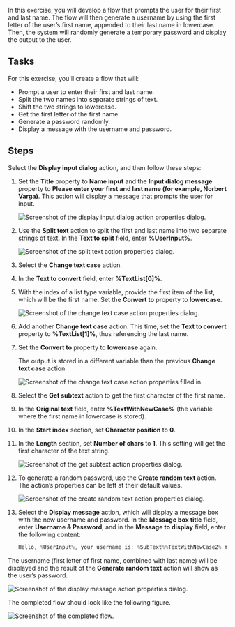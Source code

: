 In this exercise, you will develop a flow that prompts the user for their first and last name. The flow will then generate a username by using the first letter of the user’s first name, appended to their last name in lowercase. Then, the system will randomly generate a temporary password and display the output to the user.

## Tasks

For this exercise, you'll create a flow that will:

- Prompt a user to enter their first and last name.
- Split the two names into separate strings of text.
- Shift the two strings to lowercase.
- Get the first letter of the first name.
- Generate a password randomly.
- Display a message with the username and password.

## Steps

Select the **Display input dialog** action, and then follow these steps:

1. Set the **Title** property to **Name input** and the **Input dialog message** property to **Please enter your first and last name (for example, Norbert Varga)**. This action will display a message that prompts the user for input.

   ![Screenshot of the display input dialog action properties dialog.](..\media\display-input-dialog-exercise.png)

2. Use the **Split text** action to split the first and last name into two separate strings of text. In the **Text to split** field, enter **%UserInput%**.

   ![Screenshot of the split text action properties dialog.](..\media\split-text-exercise.png)

3. Select the **Change text case** action.

4. In the **Text to convert** field, enter **%TextList[0]%**.

5. With the index of a list type variable, provide the first item of the list, which will be the first name. Set the **Convert to** property to **lowercase**.

   ![Screenshot of the change text case action properties dialog.](..\media\change-text-case-exercise.png)

6. Add another **Change text case** action. This time, set the **Text to convert** property to **%TextList[1]%**, thus referencing the last name.

7. Set the **Convert to** property to **lowercase** again.

   The output is stored in a different variable than the previous **Change text case** action.

   ![Screenshot of the change text case action properties filled in.](..\media\change-text-case-exercise-continued.png)

8. Select the **Get subtext** action to get the first character of the first name.

9. In the **Original text** field, enter **%TextWithNewCase%** (the variable where the first name in lowercase is stored).

10. In the **Start index** section, set **Character position** to **0**.

11. In the **Length** section, set **Number of chars** to **1**. This setting will get the first character of the text string.

    ![Screenshot of the get subtext action properties dialog.](..\media\get-subtext-exercise.png)

12. To generate a random password, use the **Create random text** action. The action’s properties can be left at their default values.

    ![Screenshot of the create random text action properties dialog.](..\media\create-random-text-exercise.png)

13. Select the **Display message** action, which will display a message box with the new username and password. In the **Message box title** field, enter **Username & Password**, and in the **Message to display** field, enter the following content:

    ```c
    Hello, %UserInput%, your username is: %SubText%%TextWithNewCase2% Your temporary password is: %RandomText%
    ```

The username (first letter of first name, combined with last name) will be displayed and the result of the **Generate random text** action will show as the user’s password.

![Screenshot of the display message action properties dialog.](..\media\display-message-exercise.png)

The completed flow should look like the following figure.

![Screenshot of the completed flow.](..\media\completed-flow-workspace-exercise.png)
